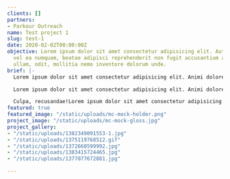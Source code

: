 ```yaml
---
clients: []
partners:
- Parkour Outreach
name: Test project 1
slug: test-1
date: 2020-02-02T00:00:00Z
objective: Lorem ipsum dolor sit amet consectetur adipisicing elit. Autem id blanditiis
  vel ea numquam, beatae adipisci reprehenderit non fugit accusantium at commodi accusamus
  ullam, odit, mollitia nemo inventore dolorum unde.
brief: |-
  Lorem ipsum dolor sit amet consectetur adipisicing elit. Animi dolores, quaerat esse nihil omnis porro assumenda unde repudiandae corrupti repellat illo cum hic perferendis quos dolorem laboriosam voluptatum? Culpa, recusandae!Lorem ipsum dolor sit amet consectetur adipisicing elit. Animi dolores, quaerat esse nihil omnis porro assumenda unde repudiandae corrupti repellat illo cum hic perferendis quos dolorem laboriosam voluptatum?

  Lorem ipsum dolor sit amet consectetur adipisicing elit. Animi dolores, quaerat esse nihil omnis porro assumenda unde repudiandae corrupti repellat illo cum hic perferendis quos dolorem laboriosam voluptatum? Culpa, recusandae!Lorem ipsum dolor sit amet consectetur adipisicing elit. Animi dolores, quaerat esse nihil omnis porro assumenda unde repudiandae corrupti repellat illo cum hic perferendis quos dolorem laboriosam voluptatum?

  Culpa, recusandae!Lorem ipsum dolor sit amet consectetur adipisicing elit. Animi dolores, quaerat esse nihil omnis porro assumenda unde repudiandae corrupti repellat illo cum hic perferendis quos dolorem laboriosam voluptatum? Culpa, recusandae!Lorem ipsum dolor sit amet consectetur adipisicing elit. Animi dolores, quaerat esse nihil omnis porro assumenda unde repudiandae corrupti repellat illo cum hic perferendis quos dolorem laboriosam voluptatum? Culpa, recusandae!
featured: true
featured_image: "/static/uploads/mc-mock-holder.png"
project_image: "/static/uploads/mc-mock-gloss.jpg"
project_gallery:
- "/static/uploads/1382349091553-1.jpg"
- "/static/uploads/1375119768512.gif"
- "/static/uploads/1372660599992.jpg"
- "/static/uploads/1383415724465.jpg"
- "/static/uploads/1377077672881.jpg"

---
```

